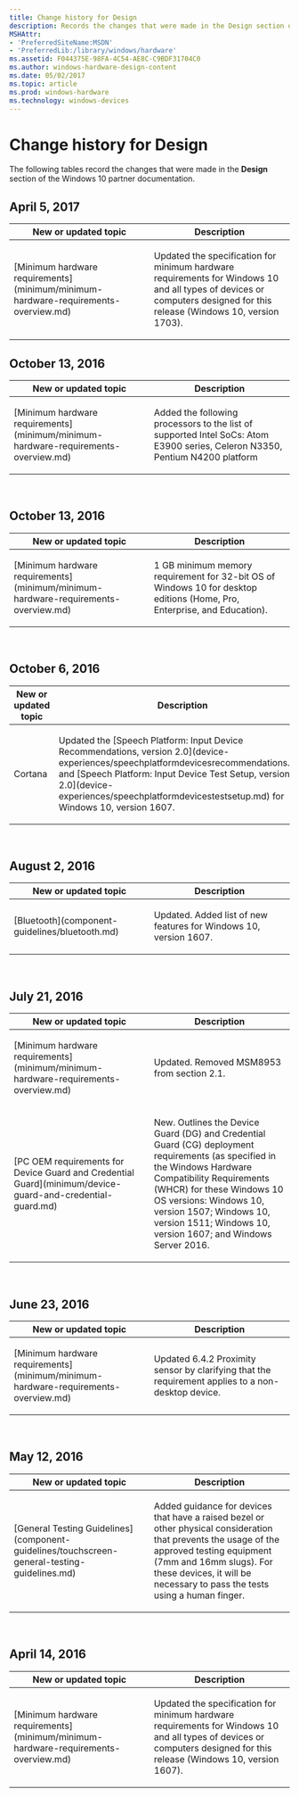 ```yaml
---
title: Change history for Design
description: Records the changes that were made in the Design section of the Windows 10 partner documentation.
MSHAttr:
- 'PreferredSiteName:MSDN'
- 'PreferredLib:/library/windows/hardware'
ms.assetid: F044375E-98FA-4C54-AE8C-C9BDF31704C0
ms.author: windows-hardware-design-content
ms.date: 05/02/2017
ms.topic: article
ms.prod: windows-hardware
ms.technology: windows-devices
---
```


# Change history for Design


The following tables record the changes that were made in the **Design** section of the Windows 10 partner documentation.

## April 5, 2017

<table>
<colgroup>
<col width="50%" />
<col width="50%" />
</colgroup>
<thead>
<tr class="header">
<th>New or updated topic</th>
<th>Description</th>
</tr>
</thead>
<tbody>
<tr class="odd">
<td><p>[Minimum hardware requirements](minimum/minimum-hardware-requirements-overview.md)</p></td>
<td><p>Updated the specification for minimum hardware requirements for Windows 10 and all types of devices or computers designed for this release (Windows 10, version 1703).</p></td>
</tr>
</tbody>
</table>

## October 13, 2016


<table>
<colgroup>
<col width="50%" />
<col width="50%" />
</colgroup>
<thead>
<tr class="header">
<th>New or updated topic</th>
<th>Description</th>
</tr>
</thead>
<tbody>
<tr class="odd">
<td><p>[Minimum hardware requirements](minimum/minimum-hardware-requirements-overview.md)</p></td>
<td><p>Added the following processors to the list of supported Intel SoCs: Atom E3900 series, Celeron N3350, Pentium N4200 platform</p></td>
</tr>
</tbody>
</table>

 

## October 13, 2016


<table>
<colgroup>
<col width="50%" />
<col width="50%" />
</colgroup>
<thead>
<tr class="header">
<th>New or updated topic</th>
<th>Description</th>
</tr>
</thead>
<tbody>
<tr class="odd">
<td><p>[Minimum hardware requirements](minimum/minimum-hardware-requirements-overview.md)</p></td>
<td><p>1 GB minimum memory requirement for 32-bit OS of Windows 10 for desktop editions (Home, Pro, Enterprise, and Education).</p></td>
</tr>
</tbody>
</table>

 

## October 6, 2016


<table>
<colgroup>
<col width="50%" />
<col width="50%" />
</colgroup>
<thead>
<tr class="header">
<th>New or updated topic</th>
<th>Description</th>
</tr>
</thead>
<tbody>
<tr class="odd">
<td><p>Cortana</p></td>
<td><p>Updated the [Speech Platform: Input Device Recommendations, version 2.0](device-experiences/speechplatformdevicesrecommendations.md) and [Speech Platform: Input Device Test Setup, version 2.0](device-experiences/speechplatformdevicestestsetup.md) for Windows 10, version 1607.</p></td>
</tr>
</tbody>
</table>

 

## August 2, 2016


<table>
<colgroup>
<col width="50%" />
<col width="50%" />
</colgroup>
<thead>
<tr class="header">
<th>New or updated topic</th>
<th>Description</th>
</tr>
</thead>
<tbody>
<tr class="odd">
<td><p>[Bluetooth](component-guidelines/bluetooth.md)</p></td>
<td><p>Updated. Added list of new features for Windows 10, version 1607.</p></td>
</tr>
</tbody>
</table>

 

## July 21, 2016


<table>
<colgroup>
<col width="50%" />
<col width="50%" />
</colgroup>
<thead>
<tr class="header">
<th>New or updated topic</th>
<th>Description</th>
</tr>
</thead>
<tbody>
<tr class="odd">
<td><p>[Minimum hardware requirements](minimum/minimum-hardware-requirements-overview.md)</p></td>
<td><p>Updated. Removed MSM8953 from section 2.1.</p></td>
</tr>
<tr class="even">
<td><p>[PC OEM requirements for Device Guard and Credential Guard](minimum/device-guard-and-credential-guard.md)</p></td>
<td><p>New. Outlines the Device Guard (DG) and Credential Guard (CG) deployment requirements (as specified in the Windows Hardware Compatibility Requirements (WHCR) for these Windows 10 OS versions: Windows 10, version 1507; Windows 10, version 1511; Windows 10, version 1607; and Windows Server 2016.</p></td>
</tr>
</tbody>
</table>

 

## June 23, 2016


<table>
<colgroup>
<col width="50%" />
<col width="50%" />
</colgroup>
<thead>
<tr class="header">
<th>New or updated topic</th>
<th>Description</th>
</tr>
</thead>
<tbody>
<tr class="odd">
<td><p>[Minimum hardware requirements](minimum/minimum-hardware-requirements-overview.md)</p></td>
<td><p>Updated 6.4.2 Proximity sensor by clarifying that the requirement applies to a non-desktop device.</p></td>
</tr>
</tbody>
</table>

 

## May 12, 2016


<table>
<colgroup>
<col width="50%" />
<col width="50%" />
</colgroup>
<thead>
<tr class="header">
<th>New or updated topic</th>
<th>Description</th>
</tr>
</thead>
<tbody>
<tr class="odd">
<td><p>[General Testing Guidelines](component-guidelines/touchscreen-general-testing-guidelines.md)</p></td>
<td><p>Added guidance for devices that have a raised bezel or other physical consideration that prevents the usage of the approved testing equipment (7mm and 16mm slugs). For these devices, it will be necessary to pass the tests using a human finger.</p></td>
</tr>
</tbody>
</table>

 

## April 14, 2016


<table>
<colgroup>
<col width="50%" />
<col width="50%" />
</colgroup>
<thead>
<tr class="header">
<th>New or updated topic</th>
<th>Description</th>
</tr>
</thead>
<tbody>
<tr class="odd">
<td><p>[Minimum hardware requirements](minimum/minimum-hardware-requirements-overview.md)</p></td>
<td><p>Updated the specification for minimum hardware requirements for Windows 10 and all types of devices or computers designed for this release (Windows 10, version 1607).</p></td>
</tr>
</tbody>
</table>